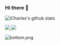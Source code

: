 ### Hi there 👋


![iCharles's github stats](https://github-readme-stats.vercel.app/api?username=Babbage0149&hide=contribs,prs&count_private=true&show_icons=true)

<a href="https://github.com/Babbage0149">
  <img src="https://img.shields.io/github/followers/Babbage0149">
</a>
<a href="https://github.com/Babbage0149">
   <img src="https://komarev.com/ghpvc/?username=Babbage0149">
</a>

![bottom.png](https://raw.githubusercontent.com/Babbage0149/FigureBed/master/img/readme-bottom.png)
